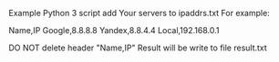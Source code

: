 Example Python 3 script
add Your servers to ipaddrs.txt
For example:

Name,IP
Google,8.8.8.8
Yandex,8.8.4.4
Local,192.168.0.1

DO NOT delete header "Name,IP"
Result will be write to file result.txt